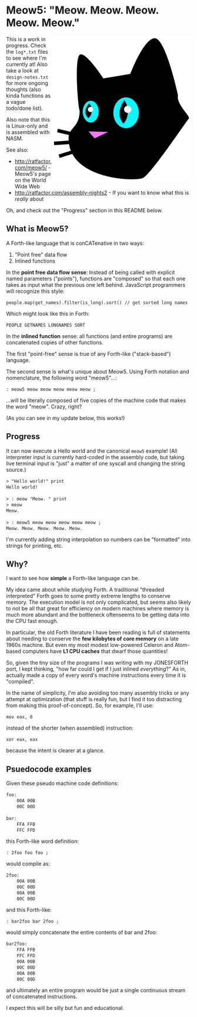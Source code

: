 # Meow5: "Meow. Meow. Meow. Meow. Meow."

<img src="meow5cat.svg" alt="SVG meow5 kitty cat logo" align="right">

This is a work in progress. Check the `log*.txt` files to
see where I'm currently at! Also take a look at
`design-notes.txt` for more ongoing thoughts (also kinda
functions as a vague todo/done list).

Also note that this is Linux-only and is assembled with
NASM.

See also:

* http://ratfactor.com/meow5/ - Meow5's page on the World Wide Web
* http://ratfactor.com/assembly-nights2 - If you want to know what this is _really_ about

Oh, and check out the "Progress" section in this README below.

## What is Meow5?

A Forth-like language that is conCATenative in two ways:

1. "Point free" data flow
2. Inlined functions

In the **point free data flow sense**: Instead of being
called with explicit named parameters ("points"), functions
are "composed" so that each one takes as input what the
previous one left behind. JavaScript programmers will
recognize this style:

    people.map(get_names).filter(is_long).sort() // get sorted long names

Which might look like this in Forth:

    PEOPLE GETNAMES LONGNAMES SORT

In the **inlined function** sense: all functions (and entire
programs) are concatenated copies of other functions.

The first "point-free" sense is true of any Forth-like
("stack-based") language.

The second sense is what's unique about Meow5. Using Forth
notation and nomenclature, the following word "meow5"...:

    : meow5 meow meow meow meow meow ;

...will be literally composed of five copies
of the machine code that makes the word "meow". Crazy, right?

(As you can see in my update below, this works!)

## Progress

It can now execute a Hello world and the canonical `meow5`
example! (All interpreter input is currently hard-coded in
the assembly code, but taking live terminal input is "just"
a matter of one syscall and changing the string source.)


```
> "Hello world!" print
Hello world!

> : meow "Meow. " print
> meow
Meow.

> : meow5 meow meow meow meow meow ;
Meow. Meow. Meow. Meow. Meow.
```

I'm currently adding string interpolation so numbers can be
"formatted" into strings for printing, etc.


## Why?

I want to see how **simple** a Forth-like language can be.

My idea came about while studying Forth. A traditional
"threaded interpreted" Forth goes to some pretty extreme
lengths to conserve memory. The execution model is not only
complicated, but seems also likely to not be all that great
for efficiency on modern machines where memory is much more
abundant and the bottleneck oftenseems to be getting data
into the CPU fast enough.

In particular, the old Forth literature I have been reading
is full of statements about needing to conserve the **few
kilobytes of core memory** on a late 1960s machine.  But
even my most modest low-powered Celeron and Atom-based
computers have **L1 CPU caches** that dwarf those
quantities!

So, given the tiny size of the programs I was writing with
my JONESFORTH port, I kept thinking, "how far could I get if
I just inlined _everything_?" As in, actually made a copy of
every word's machine instructions every time it is
"compiled".

In the name of simplicity, I'm also avoiding too many
assembly tricks or any attempt at optimization (that stuff is
really fun, but I find it too distracting from making this
proof-of-concept). So, for example, I'll use:

    mov eax, 0

instead of the shorter (when assembled)  instruction:

    xor eax, eax

because the intent is clearer at a glance.


## Psuedocode examples

Given these pseudo machine code definitions:

    foo:
        00A 00B
        00C 00D

    bar:
        FFA FFB
        FFC FFD

this Forth-like word definition:

    : 2foo foo foo ;

would compile as:

    2foo: 
        00A 00B
        00C 00D
        00A 00B
        00C 00D

and this Forth-like:

    : bar2foo bar 2foo ;

would simply concatenate the entire contents of bar and 2foo:

    bar2foo:
        FFA FFB
        FFC FFD
        00A 00B
        00C 00D
        00A 00B
        00C 00D

and ultimately an entire program would be just a single
continuous stream of concatenated instructions.

I expect this will be silly but fun and educational.
